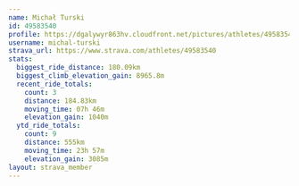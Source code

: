 ```yaml
---
name: Michał Turski
id: 49583540
profile: https://dgalywyr863hv.cloudfront.net/pictures/athletes/49583540/14729338/3/large.jpg
username: michal-turski
strava_url: https://www.strava.com/athletes/49583540
stats:
  biggest_ride_distance: 180.09km
  biggest_climb_elevation_gain: 8965.8m
  recent_ride_totals:
    count: 3
    distance: 184.83km
    moving_time: 07h 46m
    elevation_gain: 1040m
  ytd_ride_totals:
    count: 9
    distance: 555km
    moving_time: 23h 57m
    elevation_gain: 3085m
layout: strava_member
--- 
```

